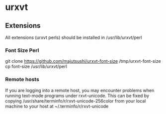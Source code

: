 # urxvt

## Extensions
All extensions (urxvt perls) should be installed in /usr/lib/urxvt/perl
### Font Size Perl
git clone https://github.com/majutsushi/urxvt-font-size /tmp/urxvt-font-size
cp font-size /usr/lib/urxvt/perl

### Remote hosts
If you are logging into a remote host, you may encounter problems when running
text-mode programs under rxvt-unicode. This can be fixed by copying
/usr/share/terminfo/r/rxvt-unicode-256color from your local machine to your host
at ~/.terminfo/r/rxvt-unicode
